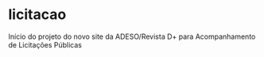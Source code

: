 # licitacao
Início do projeto do novo site da ADESO/Revista D+ para Acompanhamento de Licitações Públicas

